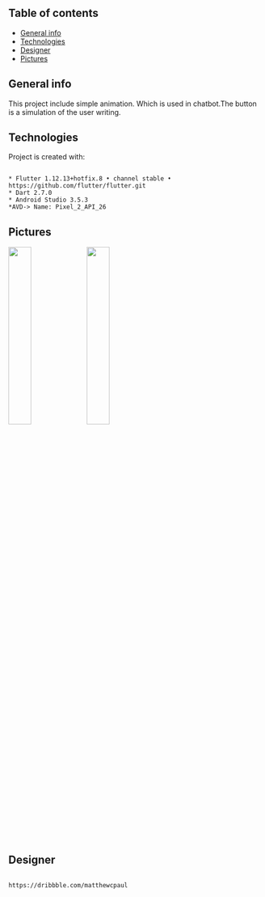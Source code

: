 ## Table of contents
* [General info](#general-info)
* [Technologies](#technologies)
* [Designer](#designer)
* [Pictures](#Pictures)

## General info
This project include simple animation.
Which is used in chatbot.The button is a simulation of the user writing.
	
## Technologies
Project is created with:
```

* Flutter 1.12.13+hotfix.8 • channel stable • https://github.com/flutter/flutter.git
* Dart 2.7.0
* Android Studio 3.5.3
*AVD-> Name: Pixel_2_API_26

```
## Pictures

<img src="https://user-images.githubusercontent.com/58904662/82741997-ef8e8880-9d58-11ea-994a-ea142e7dd2c5.gif" width="30%">


<img src="https://user-images.githubusercontent.com/58904662/82742001-0634df80-9d59-11ea-82b0-3bfff509420f.gif" width="30%">

## Designer
```

https://dribbble.com/matthewcpaul

```
